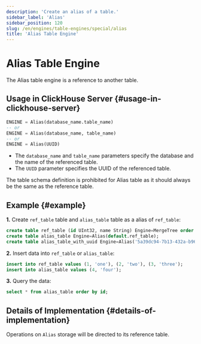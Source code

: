 ```yaml
---
description: 'Create an alias of a table.'
sidebar_label: 'Alias'
sidebar_position: 120
slug: /en/engines/table-engines/special/alias
title: 'Alias Table Engine'
---
```


# Alias Table Engine

The Alias table engine is a reference to another table.

## Usage in ClickHouse Server {#usage-in-clickhouse-server}

```sql
ENGINE = Alias(database_name.table_name)
-- or
ENGINE = Alias(database_name, table_name)
-- or
ENGINE = Alias(UUID)
```

- The `database_name` and `table_name` parameters specify the database and the name of the referenced table.
- The `UUID` parameter specifies the UUID of the referenced table.

The table schema definition is prohibited for Alias table as it should always be the same as the reference table.

## Example {#example}

**1.** Create `ref_table` table and `alias_table` table as a alias of `ref_table`:

```sql
create table ref_table (id UInt32, name String) Engine=MergeTree order by id;
create table alias_table Engine=Alias(default.ref_table);
create table alias_table_with_uuid Engine=Alias('5a39dc94-7b13-432a-b96e-b92cb12957d3');
```

**2.** Insert data into `ref_table` or `alias_table`:

```sql
insert into ref_table values (1, 'one'), (2, 'two'), (3, 'three');
insert into alias_table values (4, 'four');
```

**3.** Query the data:

```sql
select * from alias_table order by id;
```

## Details of Implementation {#details-of-implementation}

Operations on `Alias` storage will be directed to its reference table.
